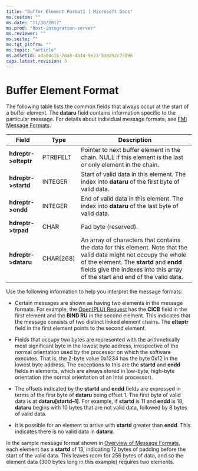 ```yaml
---
title: "Buffer Element Format1 | Microsoft Docs"
ms.custom: ""
ms.date: "11/30/2017"
ms.prod: "host-integration-server"
ms.reviewer: ""
ms.suite: ""
ms.tgt_pltfrm: ""
ms.topic: "article"
ms.assetid: ada04c15-78a8-4b14-9e23-538852c75d96
caps.latest.revision: 3
---
```

# Buffer Element Format
The following table lists the common fields that always occur at the start of a buffer element. The **dataru** field contains information specific to the particular message. For details about individual message formats, see [FMI Message Formats](../HIS2010/fmi-message-formats1.md).  
  
|Field|Type|Description|  
|-----------|----------|-----------------|  
|**hdreptr->elteptr**|PTRBFELT|Pointer to next buffer element in the chain. NULL if this element is the last or only element in the chain.|  
|**hdreptr->startd**|INTEGER|Start of valid data in this element. The index into **dataru** of the first byte of valid data.|  
|**hdreptr->endd**|INTEGER|End of valid data in this element. The index into **dataru** of the last byte of valid data.|  
|**hdreptr->trpad**|CHAR|Pad byte (reserved).|  
|**hdreptr->dataru**|CHAR[268]|An array of characters that contains the data for this element. Note that the valid data might not occupy the whole of the element. The **startd** and **endd** fields give the indexes into this array of the start and end of the valid data.|  
  
 Use the following information to help you interpret the message formats:  
  
-   Certain messages are shown as having two elements in the message formats. For example, the [Open(PLU) Request](../HIS2010/open-plu-request1.md) has the **CICB** field in the first element and the **BIND RU** in the second element. This indicates that the message consists of two distinct linked element chains. The **elteptr** field in the first element points to the second element.  
  
-   Fields that occupy two bytes are represented with the arithmetically most significant byte in the lowest byte address, irrespective of the normal orientation used by the processor on which the software executes. That is, the 2-byte value 0x1234 has the byte 0x12 in the lowest byte address. The exceptions to this are the **startd** and **endd** fields in elements, which are always stored in low-byte, high-byte orientation (the normal orientation of an Intel processor).  
  
-   The offsets indicated by the **startd** and **endd** fields are expressed in terms of the first byte of **dataru** being offset 1. The first byte of valid data is at **dataru[startd–1]**. For example, if **startd** is 11 and **endd** is 18, **dataru** begins with 10 bytes that are not valid data, followed by 8 bytes of valid data.  
  
-   It is possible for an element to arrive with **startd** greater than **endd**. This indicates there is no valid data in **dataru**.  
  
 In the sample message format shown in [Overview of Message Formats](../HIS2010/overview-of-message-formats2.md), each element has a **startd** of 13, indicating 12 bytes of padding before the start of the valid data. This leaves room for 256 bytes of data, and so the element data (300 bytes long in this example) requires two elements.